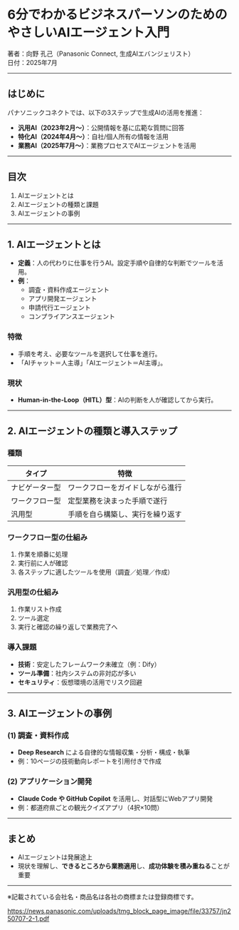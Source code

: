 
# 6分でわかるビジネスパーソンのための やさしいAIエージェント入門
著者：向野 孔己（Panasonic Connect, 生成AIエバンジェリスト）  
日付：2025年7月

---

## はじめに

パナソニックコネクトでは、以下の3ステップで生成AIの活用を推進：

- **汎用AI（2023年2月〜）**：公開情報を基に広範な質問に回答
- **特化AI（2024年4月〜）**：自社/個人所有の情報を活用
- **業務AI（2025年7月〜）**：業務プロセスでAIエージェントを活用

---

## 目次

1. AIエージェントとは  
2. AIエージェントの種類と課題  
3. AIエージェントの事例  

---

## 1. AIエージェントとは

- **定義**：人の代わりに仕事を行うAI。設定手順や自律的な判断でツールを活用。
- **例**：
  - 調査・資料作成エージェント
  - アプリ開発エージェント
  - 申請代行エージェント
  - コンプライアンスエージェント

### 特徴

- 手順を考え、必要なツールを選択して仕事を進行。
- 「AIチャット＝人主導」「AIエージェント＝AI主導」。

### 現状

- **Human-in-the-Loop（HITL）型**：AIの判断を人が確認してから実行。

---

## 2. AIエージェントの種類と導入ステップ

### 種類

| タイプ             | 特徴                               |
|------------------|----------------------------------|
| ナビゲーター型       | ワークフローをガイドしながら進行         |
| ワークフロー型       | 定型業務を決まった手順で遂行             |
| 汎用型             | 手順を自ら構築し、実行を繰り返す           |

### ワークフロー型の仕組み

1. 作業を順番に処理  
2. 実行前に人が確認  
3. 各ステップに適したツールを使用（調査／処理／作成）

### 汎用型の仕組み

1. 作業リスト作成  
2. ツール選定  
3. 実行と確認の繰り返しで業務完了へ

### 導入課題

- **技術**：安定したフレームワーク未確立（例：Dify）
- **ツール準備**：社内システムの非対応が多い
- **セキュリティ**：仮想環境の活用でリスク回避

---

## 3. AIエージェントの事例

### (1) 調査・資料作成

- **Deep Research** による自律的な情報収集・分析・構成・執筆
- 例：10ページの技術動向レポートを引用付きで作成

### (2) アプリケーション開発

- **Claude Code や GitHub Copilot** を活用し、対話型にWebアプリ開発
- 例：都道府県ごとの観光クイズアプリ（4択×10問）

---

## まとめ

- AIエージェントは発展途上
- 現状を理解し、**できるところから業務適用**し、**成功体験を積み重ねる**ことが重要

---

※記載されている会社名・商品名は各社の商標または登録商標です。

https://news.panasonic.com/uploads/tmg_block_page_image/file/33757/jn250707-2-1.pdf